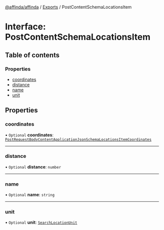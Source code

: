 [@affinda/affinda](../README.md) / [Exports](../modules.md) / PostContentSchemaLocationsItem

# Interface: PostContentSchemaLocationsItem

## Table of contents

### Properties

- [coordinates](PostContentSchemaLocationsItem.md#coordinates)
- [distance](PostContentSchemaLocationsItem.md#distance)
- [name](PostContentSchemaLocationsItem.md#name)
- [unit](PostContentSchemaLocationsItem.md#unit)

## Properties

### coordinates

• `Optional` **coordinates**: [`PostRequestBodyContentApplicationJsonSchemaLocationsItemCoordinates`](PostRequestBodyContentApplicationJsonSchemaLocationsItemCoordinates.md)

___

### distance

• `Optional` **distance**: `number`

___

### name

• `Optional` **name**: `string`

___

### unit

• `Optional` **unit**: [`SearchLocationUnit`](../modules.md#searchlocationunit)
